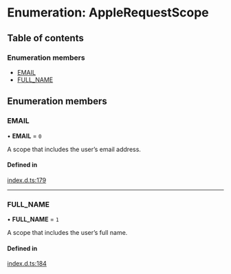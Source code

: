 # Enumeration: AppleRequestScope

## Table of contents

### Enumeration members

- [EMAIL](AppleRequestScope.md#email)
- [FULL\_NAME](AppleRequestScope.md#full_name)

## Enumeration members

### EMAIL

• **EMAIL** = `0`

A scope that includes the user’s email address.

#### Defined in

[index.d.ts:179](https://github.com/invertase/react-native-apple-authentication/blob/be79317/lib/index.d.ts#L179)

___

### FULL\_NAME

• **FULL\_NAME** = `1`

A scope that includes the user’s full name.

#### Defined in

[index.d.ts:184](https://github.com/invertase/react-native-apple-authentication/blob/be79317/lib/index.d.ts#L184)
